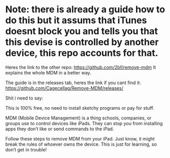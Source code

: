 # Note: there is already a guide how to do this but it assums that iTunes doesnt block you and tells you that this devise is controlled by another device, this repo accounts for that.
Heres the link to the other repo: https://github.com/2bf/remove-mdm
It explains the whole MDM in a better way.

The guide is in the releases tab, 
heres the link if you cant find it: https://github.com/Cagecellag/Remove-MDM/releases/

Shit i need to say: 

This is 100% free, no need to install sketchy programs or pay for stuff.

MDM (Mobile Device Management) is a thing schools, companies, or groups use to control devices like iPads. They can stop you from installing apps they don’t like or send commands to the iPad.

Follow these steps to remove MDM from your iPad. Just know, it might break the rules of whoever owns the device. This is just for learning, so don’t get in trouble!
